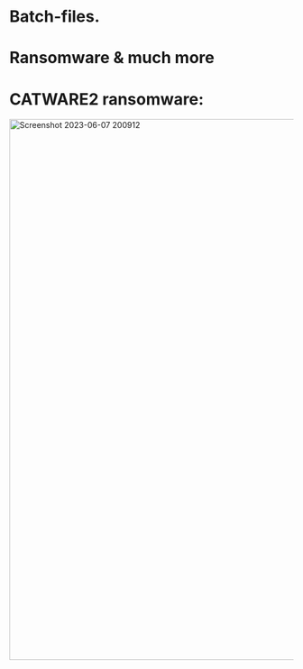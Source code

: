 # Batch-files.
# Ransomware & much more
# CATWARE2 ransomware: 
<img width="960" alt="Screenshot 2023-06-07 200912" src="https://github.com/Err01-Hub20/Batch-files./assets/132213761/7805f191-2bce-451e-b81d-3ad9379ab2bd">






